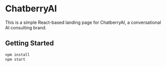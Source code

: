 # ChatberryAI

This is a simple React-based landing page for ChatberryAI, a conversational AI consulting brand.

## Getting Started

```bash
npm install
npm start
```
